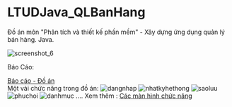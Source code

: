 # LTUDJava_QLBanHang
Đồ án môn "Phân tích và thiết kế phần mềm" - Xây dựng ứng dụng quản lý bán hàng.
Java. 

![screenshot_6](https://user-images.githubusercontent.com/6711997/32153003-4087f492-bd5a-11e7-9c13-5df2c16d4f18.png)

Báo Cáo:

[Báo cáo - Đồ án](https://github.com/ntttue/LTUDJava_QLBanHang/tree/master/BaoCao)
<br/>
Một vài chức năng trong đồ án: 
  ![dangnhap](https://user-images.githubusercontent.com/6711997/32152844-1304438c-bd59-11e7-87ee-1f51ef845ab2.png)
  ![nhatkyhethong](https://user-images.githubusercontent.com/6711997/32152851-301e843c-bd59-11e7-81eb-5f38d16e6e1f.png)
  ![saoluu](https://user-images.githubusercontent.com/6711997/32152881-4fc5f07c-bd59-11e7-91c0-56b290771987.png)
  ![phuchoi](https://user-images.githubusercontent.com/6711997/32152897-6383911e-bd59-11e7-942a-8472e499471d.png)
  ![danhmuc](https://user-images.githubusercontent.com/6711997/32152903-7d4a0f9c-bd59-11e7-8b66-26c97101664b.png)
  ....
  Xem thêm : [Các màn hình chức năng](https://github.com/ntttue/LTUDJava_QLBanHang/tree/master/BaoCao/images)
